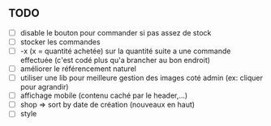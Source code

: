## TODO

- [ ] disable le bouton pour commander si pas assez de stock
- [ ] stocker les commandes
- [ ] -x (x = quantité achetée) sur la quantité suite a une commande effectuée (c'est codé plus qu'a brancher au bon endroit)
- [ ] améliorer le référencement naturel
- [ ] utiliser une lib pour meilleure gestion des images coté admin (ex: cliquer pour agrandir)
- [ ] affichage mobile (contenu caché par le header,...)
- [ ] shop => sort by date de création (nouveaux en haut)
- [ ] style
